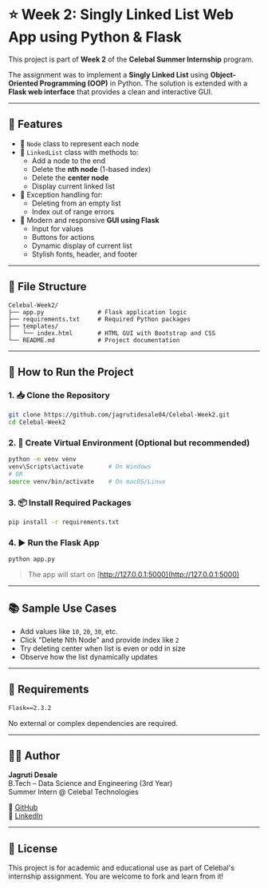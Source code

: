 
# ⭐ Week 2: Singly Linked List Web App using Python & Flask

This project is part of **Week 2** of the **Celebal Summer Internship** program.

The assignment was to implement a **Singly Linked List** using **Object-Oriented Programming (OOP)** in Python. The solution is extended with a **Flask web interface** that provides a clean and interactive GUI.

---

## 📌 Features

- 🔹 `Node` class to represent each node
- 🔹 `LinkedList` class with methods to:
  - Add a node to the end
  - Delete the **nth node** (1-based index)
  - Delete the **center node**
  - Display current linked list
- 🔹 Exception handling for:
  - Deleting from an empty list
  - Index out of range errors
- 🔹 Modern and responsive **GUI using Flask**
  - Input for values
  - Buttons for actions
  - Dynamic display of current list
  - Stylish fonts, header, and footer

---

## 🧾 File Structure

```
Celebal-Week2/
├── app.py               # Flask application logic
├── requirements.txt     # Required Python packages
├── templates/
│   └── index.html       # HTML GUI with Bootstrap and CSS
└── README.md            # Project documentation
```

---

## 🚀 How to Run the Project

### 1. 📥 Clone the Repository

```bash
git clone https://github.com/jagrutidesale04/Celebal-Week2.git
cd Celebal-Week2
```

### 2. 🐍 Create Virtual Environment (Optional but recommended)

```bash
python -m venv venv
venv\Scripts\activate       # On Windows
# OR
source venv/bin/activate    # On macOS/Linux
```

### 3. 📦 Install Required Packages

```bash
pip install -r requirements.txt
```

### 4. ▶️ Run the Flask App

```bash
python app.py
```

> The app will start on [http://127.0.0.1:5000](http://127.0.0.1:5000)

---


## 📚 Sample Use Cases

- Add values like `10`, `20`, `30`, etc.
- Click "Delete Nth Node" and provide index like `2`
- Try deleting center when list is even or odd in size
- Observe how the list dynamically updates

---

## 📎 Requirements

```txt
Flask==2.3.2
```

No external or complex dependencies are required.

---

## 👩‍💻 Author

**Jagruti Desale**  
B.Tech – Data Science and Engineering (3rd Year)  
Summer Intern @ Celebal Technologies  

🔗 [GitHub](https://github.com/jagrutidesale04)  
💼 [LinkedIn](https://www.linkedin.com/in/jagruti-desale-jd04)

---

## 📜 License

This project is for academic and educational use as part of Celebal's internship assignment. You are welcome to fork and learn from it!
